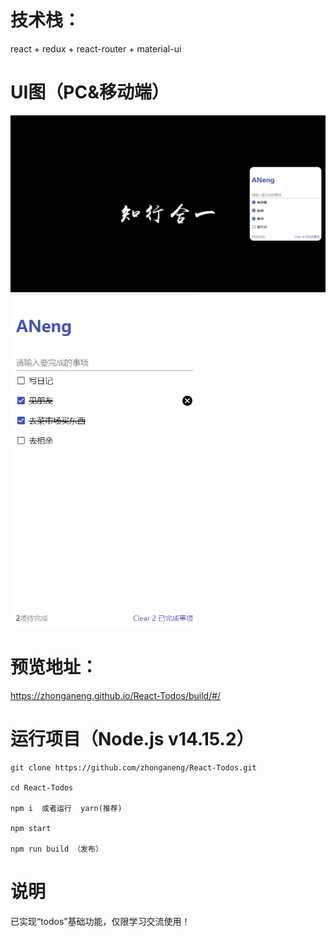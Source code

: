 # 技术栈：
react + redux + react-router + material-ui

# UI图（PC&移动端）
<img src="./readmeImg/1.png" width="800px" />
<img src="./readmeImg/2.png" width="300px" />

# 预览地址：
https://zhonganeng.github.io/React-Todos/build/#/

# 运行项目（Node.js v14.15.2）
```
git clone https://github.com/zhonganeng/React-Todos.git

cd React-Todos

npm i  或者运行  yarn(推荐)

npm start

npm run build （发布）
```

# 说明
已实现“todos”基础功能，仅限学习交流使用！